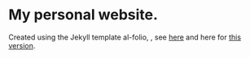 # My personal website.

Created using the Jekyll template al-folio, , see [here](https://github.com/alshedivat/al-folio) and here for [this version](https://github.com/alshedivat/al-folio/releases/tag/v0.13.4). 
